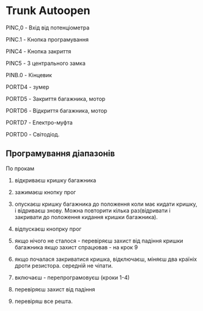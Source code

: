 Trunk Autoopen
==============


PINC,0 - Вхід від потенціометра

PINC.1 - Кнопка програмування

PINC4 - Кнопка закриття

PINC5 - З центрального замка

PINB.0 - Кінцевик


PORTD4 - зумер

PORTD5 - Закриття багажника, мотор

PORTD6 - Відкриття багажника, мотор

PORTD7 - Електро-муфта

PORTD0 - Світодіод.





Програмування діапазонів
--------------

По прокам

1. відкриваєш кришку багажника
 
2. зажимаєш кнопку прог

3. опускаєш кришку багажника до положення коли має кидати кришку, і відриваєш знову.
       Можна повторити кілька раз(відривати і закривати до положення кидання кришки багажника).

4. відпускаєш кнопрку прог

5. якщо нічого не сталося - перевіряєш захист від падіння кришки багажника
   якщо захист спрацював - на крок 9 

6. якщо почалася закриватися кришка, відключаєш, міняєш два країніх дроти резистора. середній не чіпати.

7. включаєш - перепрограмовуєш (кроки 1-4)

8. перевіряєш захист від падіння

9. перевіряш все решта.
